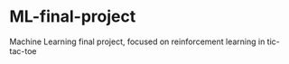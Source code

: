 # ML-final-project
Machine Learning final project, focused on reinforcement learning in tic-tac-toe
